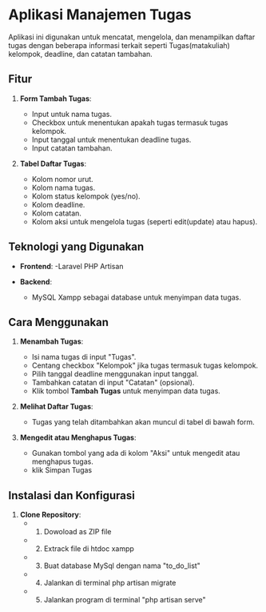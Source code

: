 # Aplikasi Manajemen Tugas

Aplikasi ini digunakan untuk mencatat, mengelola, dan menampilkan daftar tugas dengan beberapa informasi terkait seperti  Tugas(matakuliah) kelompok, deadline, dan catatan tambahan.

## Fitur

1. **Form Tambah Tugas**:
   - Input untuk nama tugas.
   - Checkbox untuk menentukan apakah tugas termasuk tugas kelompok.
   - Input tanggal untuk menentukan deadline tugas.
   - Input catatan tambahan.

2. **Tabel Daftar Tugas**:
   - Kolom nomor urut.
   - Kolom nama tugas.
   - Kolom status kelompok (yes/no).
   - Kolom deadline.
   - Kolom catatan.
   - Kolom aksi untuk mengelola tugas (seperti edit(update) atau hapus).

## Teknologi yang Digunakan

- **Frontend**:
  -Laravel PHP Artisan
  
- **Backend**:
  - MySQL Xampp sebagai database untuk menyimpan data tugas.

## Cara Menggunakan

1. **Menambah Tugas**:
   - Isi nama tugas di input "Tugas".
   - Centang checkbox "Kelompok" jika tugas termasuk tugas kelompok.
   - Pilih tanggal deadline menggunakan input tanggal.
   - Tambahkan catatan di input "Catatan" (opsional).
   - Klik tombol **Tambah Tugas** untuk menyimpan data tugas.

2. **Melihat Daftar Tugas**:
   - Tugas yang telah ditambahkan akan muncul di tabel di bawah form.

3. **Mengedit atau Menghapus Tugas**:
   - Gunakan tombol yang ada di kolom "Aksi" untuk mengedit atau menghapus tugas.
   - klik Simpan Tugas

## Instalasi dan Konfigurasi

1. **Clone Repository**:
   - 1. Dowoload as ZIP file
   - 2. Extrack file di htdoc xampp
   - 3. Buat database MySql dengan nama "to_do_list"
   - 4. Jalankan di terminal php artisan migrate
   - 5. Jalankan program di terminal "php artisan serve"
